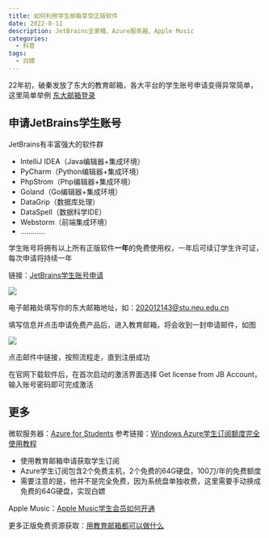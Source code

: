 ```yaml
---
title: 如何利用学生邮箱享受正版软件
date: 2022-8-11
description: JetBrains全家桶、Azure服务器、Apple Music
categories:
  - 科普
tags:
  - 白嫖
---
```


22年初，破秦发放了东大的教育邮箱，各大平台的学生账号申请变得异常简单，这里简单举例
[东大邮箱登录](https://stu.neu.edu.cn/coremail/)

## 申请JetBrains学生账号

JetBrains有丰富强大的软件群

- IntelliJ IDEA（Java编辑器+集成环境）
- PyCharm（Python编辑器+集成环境）
- PhpStrom（Php编辑器+集成环境）
- Goland（Go编辑器+集成环境）
- DataGrip（数据库处理）
- DataSpell（数据科学IDE）
- Webstorm（前端集成环境）
- ............

学生账号将拥有以上所有正版软件**一年**的免费使用权，一年后可续订学生许可证，每次申请将持续一年

链接：[JetBrains学生账号申请](https://www.jetbrains.com/shop/eform/students)

<img src="/img/assets/jb.png">

电子邮箱处填写你的东大邮箱地址，如：202012143@stu.neu.edu.cn

填写信息并点击申请免费产品后，进入教育邮箱，将会收到一封申请邮件，如图

<img src="/img/assets/email.png">

点击邮件中链接，按照流程走，直到注册成功

在官网下载软件后，在首次启动的激活界面选择 Get license from JB Account，输入账号密码即可完成激活

## 更多

微软服务器：[Azure for Students](https://azure.microsoft.com/en-us/free/students/)
参考链接：[Windows Azure学生订阅额度完全使用教程](https://51.ruyo.net/11319.html)
- 使用教育邮箱申请获取学生订阅
- Azure学生订阅包含2个免费主机，2个免费的64G硬盘，100刀/年的免费额度
- 需要注意的是，他并不是完全免费，因为系统盘单独收费，这里需要手动换成免费的64G硬盘，实现白嫖

Apple Music：[Apple Music学生会员如何开通](https://zhuanlan.zhihu.com/p/71368236)

更多正版免费资源获取：[用教育邮箱都可以做什么](https://zhuanlan.zhihu.com/p/122911976)